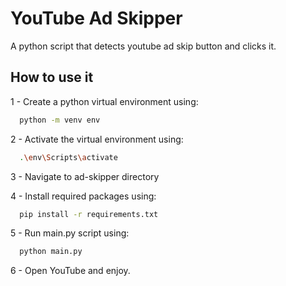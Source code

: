 # YouTube Ad Skipper

A python script that detects youtube ad skip button and clicks it.


## How to use it

1 - Create a python virtual environment using:

```bash
  python -m venv env
```

2 - Activate the virtual environment using:
```bash
  .\env\Scripts\activate
```
3 - Navigate to ad-skipper directory

4 - Install required packages using:
```bash
  pip install -r requirements.txt
```

5 - Run main.py script using:
```bash
  python main.py
```

6 - Open YouTube and enjoy.